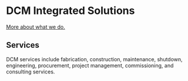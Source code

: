 # DCM Integrated Solutions

[More about what we do.](https://www.dcmgroup.ca/en/)

## Services

DCM services include fabrication, construction, maintenance, shutdown, engineering, procurement, project management, commissioning, and consulting services.
